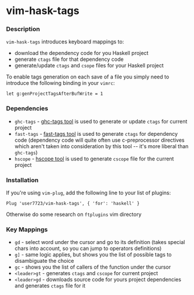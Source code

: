 # vim-hask-tags

### Description
`vim-hask-tags` introduces keyboard mappings to:
  - download the dependency code for you Haskell project
  - generate `ctags` file for that dependency code
  - generate/update `ctags` and `csope` files for your Haskell project

To enable tags generation on each save of a file you simply need to introduce the following binding in your `vimrc`:
```
let g:genProjectTagsAfterBufWrite = 1
```


### Dependencies
- `ghc-tags` - [ghc-tags tool](https://github.com/arybczak/ghc-tags) is used to generate or update `ctags` for current project
- `fast-tags` - [fast-tags tool](https://github.com/elaforge/fast-tags) is used to generate `ctags` for dependency code (dependency code will quite often use c-preprocessor directives which aren't taken into consideration by this tool -- it's more liberal than `ghc-tags`)
- `hscope` -  [hscope tool](https://github.com/bosu/hscope) is used to generate `cscope` file for the current project

### Installation
If you're using `vim-plug`, add the following line to your list of plugins:
```
Plug 'user7723/vim-hask-tags', { 'for': 'haskell' }
```
Otherwise do some research on `ftplugins` vim directory

### Key Mappings
  - `gd` - select word under the cursor and go to its definition (takes special chars into account, so you can jump to operators definitions)
  - `g]` - same logic applies, but shows you the list of possible tags to disambiguate the choice
  - `gc` - shows you the list of callers of the function under the cursor
  - `<leader>gt` - generates `ctags` and `cscope` for current project
  - `<leader>gd` - downloads source code for yours project dependencies and generates `ctags` file for it
